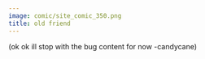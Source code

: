 ```yaml
---
image: comic/site_comic_350.png
title: old friend
---
```

(ok ok ill stop with the bug content for now -candycane)  
